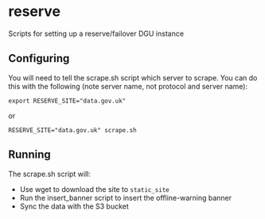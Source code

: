 # reserve
Scripts for setting up a reserve/failover DGU instance


## Configuring

You will need to tell the scrape.sh script which server to scrape. You can do this with the following (note server name, not protocol and server name):

```
export RESERVE_SITE="data.gov.uk"
```

or 

```
RESERVE_SITE="data.gov.uk" scrape.sh 
```

## Running

The scrape.sh script will:

* Use wget to download the site to ```static_site```
* Run the insert_banner script to insert the offline-warning banner
* Sync the data with the S3 bucket